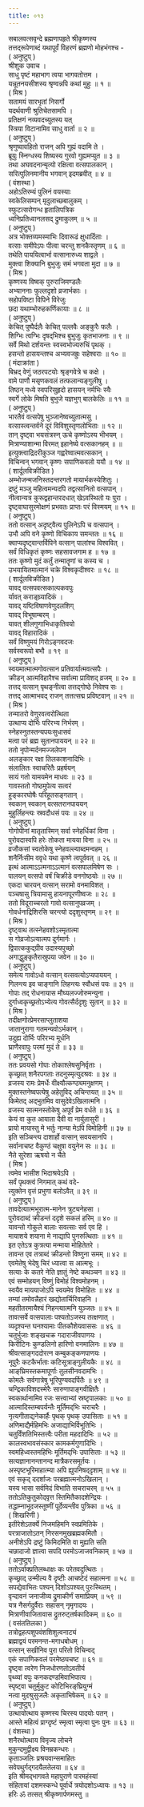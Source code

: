 ```yaml
---
title: ०१३
---
```

सबालवत्सवृन्दे ब्रह्मणापहृते श्रीकृष्णस्य  
तत्तद्‌रूपेणाब्दं यथापूर्वं विहरणं ब्रह्मणो मोहभंगश्च -  
( अनुष्टुप् )  
श्रीशुक उवाच ।  
साधु पृष्टं महाभाग त्वया भागवतोत्तम ।  
यन्नूतनयसीशस्य श्रृण्वन्नपि कथां मुहुः ॥ १ ॥  
( मिश्र )  
सतामयं सारभृतां निसर्गो  
यदर्थवाणी श्रुतिचेतसामपि ।  
प्रतिक्षणं नव्यवदच्युतस्य यत्  
स्त्रिया विटानामिव साधु वार्ता ॥ २ ॥  
( अनुष्टुप् )  
श्रृणुष्वावहितो राजन् अपि गुह्यं वदामि ते ।  
ब्रूयुः स्निग्धस्य शिष्यस्य गुरवो गुह्यमप्युत ॥ ३ ॥  
तथा अघवदनान्मृत्यो रक्षित्वा वत्सपालकान् ।  
सरित्पुलिनमानीय भगवान् इदमब्रवीत् ॥ ४ ॥  
( वंशस्था )  
अहोऽतिरम्यं पुलिनं वयस्याः  
स्वकेलिसम्पन् मृदुलाच्छबालुकम् ।  
स्फुटत्सरोगन्ध हृतालिपत्रिक  
ध्वनिप्रतिध्वानलसद् द्रुमाकुलम् ॥ ५ ॥  
( अनुष्टुप् )  
अत्र भोक्तव्यमस्माभिः दिवारूढं क्षुधार्दिताः ।  
वत्साः समीपेऽपः पीत्वा चरन्तु शनकैस्तृणम् ॥ ६ ॥  
तथेति पाययित्वार्भा वत्सानारुध्य शाद्वले ।  
मुक्त्वा शिक्यानि बुभुजुः समं भगवता मुदा ॥ ७ ॥  
( मिश्र )  
कृष्णस्य विष्वक् पुरुराजिमण्डलैः  
अभ्याननाः फुल्लदृशो व्रजार्भकाः ।  
सहोपविष्टा विपिने विरेजुः  
छदा यथाम्भोरुहकर्णिकायाः ॥ ८ ॥  
( अनुष्टुप् )  
केचित् पुष्पैर्दलैः केचित् पल्लवैः अङ्‌कुरैः फलैः ।  
शिग्भिः त्वग्भिः दृषद्‌भिश्च बुभुजुः कृतभाजनाः ॥ ९ ॥  
सर्वे मिथो दर्शयन्तः स्वस्वभोज्यरुचिं पृथक् ।  
हसन्तो हासयन्तश्च अभ्यवजह्रुः सहेश्वराः ॥ १० ॥  
( मंदाक्रांता )  
बिभ्रद् वेणुं जठरपटयोः श्रृङ्‌गवेत्रे च कक्षे ।  
वामे पाणौ मसृणकवलं तत्फलान्यङ्‌गुलीषु ।  
तिष्ठन् मध्ये स्वपरिसुहृदो हासयन् नर्मभिः स्वैः  
स्वर्गे लोके मिषति बुभुजे यज्ञभुग् बालकेलिः ॥ ११ ॥  
( अनुष्टुप् )  
भारतैवं वत्सपेषु भुञ्जानेष्वच्युतात्मसु ।  
वत्सास्त्वन्तर्वने दूरं विविशुस्तृणलोभिताः ॥ १२ ॥  
तान् दृष्ट्वा भयसंत्रस्न् ऊचे कृष्णोऽस्य भीभयम् ।  
मित्राण्याशान्मा विरमत् इहानेष्ये वत्सकानहम् ॥ ॥  
इत्युक्त्वाद्रिदरीकुञ्ज गह्वरेष्वात्मवत्सकान् ।  
विचिन्वन् भगवान् कृष्णः सपाणिकवलो ययौ ॥ १४ ॥  
( शार्दूलविक्रीडित )  
अम्भोजन्मजनिस्तदन्तरगतो मायार्भकस्येशितुः ।  
द्रष्टुं मञ्जु महित्वमन्यदपि तद्वत्सानितो वत्सपान् ।  
नीत्वान्यत्र कुरूद्वहान्तरदधात् खेऽवस्थितो यः पुरा ।  
दृष्ट्वाघासुरमोक्षणं प्रभवतः प्राप्तः परं विस्मयम् ॥ १५ ॥  
( अनुष्टुप् )  
ततो वत्सान् अदृष्ट्वैत्य पुलिनेऽपि च वत्सपान् ।  
उभौ अपि वने कृष्णो विचिकाय समन्ततः ॥ १६ ॥  
क्वाप्यदृष्ट्वान्तर्विपिने वत्सान् पालांश्च विश्ववित् ।  
सर्वं विधिकृतं कृष्णः सहसावजगाम ह ॥ १७ ॥  
ततः कृष्णो मुदं कर्तुं तन्मातॄणां च कस्य च ।  
उभयायितमात्मानं चक्रे विश्वकृदीश्वरः ॥ १८ ॥  
( शार्दूलविक्रीडित )  
यावद् वत्सपवत्सकाल्पकवपुः  
र्यावत् कराङ्‌घ्र्यादिकं ।  
यावद् यष्टिविषाणवेणुदलशिग्  
यावद् विभूषाम्बरम् ।  
यावत् शीलगुणाभिधाकृतिवयो  
यावद् विहारादिकं ।  
सर्वं विष्णुमयं गिरोऽङ्‌गवदजः  
सर्वस्वरूपो बभौ ॥ १९ ॥  
( अनुष्टुप् )  
स्वयमात्मात्मगोवत्सान प्रतिवार्यात्मवत्सपैः ।  
क्रीडन् आत्मविहारैश्च सर्वात्मा प्राविशद् व्रजम् ॥ २० ॥  
तत्तद् वत्सान् पृथङ्‌नीत्वा तत्तद्गोष्ठे निवेश्य सः ।  
तत्तद् आत्माभवद् राजन् तत्तत्सद्म प्रविष्टवान् ॥ २१ ॥  
( मिश्र )  
तन्मातरो वेणुरवत्वरोत्थिता  
उत्थाप्य दोर्भिः परिरभ्य निर्भरम् ।  
स्नेहस्नुतस्तन्यपयःसुधासवं  
मत्वा परं ब्रह्म सुतानपाययन् ॥ २२ ॥  
ततो नृपोन्मर्दनमज्जलेपन  
अलङ्‌कार रक्षा तिलकाशनादिभिः ।  
संलालितः स्वाचरितैः प्रहर्षयन्  
सायं गतो यामयमेन माधवः ॥ २३ ॥  
गावस्ततो गोष्ठमुपेत्य सत्वरं  
हुङ्‌कारघोषैः परिहूतसङ्‌गतान् ।  
स्वकान् स्वकान् वत्सतरानपाययन्  
मुहुर्लिहन्त्यः स्रवदौधसं पयः ॥ २४ ॥  
( अनुष्टुप् )  
गोगोपीनां मातृतास्मिन् सर्वा स्नेहर्धिकां विना ।  
पुरोवदास्वपि हरेः तोकता मायया विना ॥ २५ ॥  
व्रजौकसां स्वतोकेषु स्नेहवल्ल्याब्दमन्वहम् ।  
शनैर्निःसीम ववृधे यथा कृष्णे त्वपूर्ववत् ॥ २६ ॥  
इत्थं आत्माऽऽत्मनाऽऽत्मानं वत्सपालमिषेण सः ।  
पालयन् वत्सपो वर्षं चिक्रीडे वनगोष्ठयोः ॥ २७ ॥  
एकदा चारयन् वत्सान् सरामो वनमाविशत् ।  
पञ्चषासु त्रियामासु हायनापूरणीष्वजः ॥ २८ ॥  
ततो विदूराच्चरतो गावो वत्सानुपव्रजम् ।  
गोवर्धनाद्रिशिरसि चरन्त्यो ददृशुस्तृणम् ॥ २९ ॥  
( मिश्र )  
दृष्ट्वाथ तत्स्नेहवशोऽस्मृतात्मा  
स गोव्रजोऽत्यात्मप दुर्गमार्गः ।  
द्विपात्ककुद्ग्रीव उदास्यपुच्छो  
अगाद्धुङ्‌कृतैरास्रुपया जवेन ॥ ३० ॥  
( अनुष्टुप् )  
समेत्य गावोऽधो वत्सान् वत्सवत्योऽप्यपाययन् ।  
गिलन्त्य इव चाङ्‌गानि लिहन्त्यः स्वौधसं पयः ॥ ३१ ॥  
गोपाः तद् रोधनायास मौघ्यलज्जोरुमन्युना ।  
दुर्गाध्वकृच्छ्रतोऽभ्येत्य गोवत्सैर्ददृशुः सुतान् ॥ ३२ ॥  
( मिश्र )  
तदीक्षणोत्प्रेमरसाप्लुताशया  
जातानुरागा गतमन्यवोऽर्भकान् ।  
उदुह्य दोर्भिः परिरभ्य मूर्धनि  
घ्राणैरवापुः परमां मुदं ते ॥ ३३ ॥  
( अनुष्टुप् )  
ततः प्रवयसो गोपाः तोकाश्लेषसुनिर्वृताः ।  
कृच्छ्रात् शनैरपगताः तदनुस्मृत्युदश्रवः ॥ ३४ ॥  
व्रजस्य रामः प्रेमर्धेः वीक्ष्यौत्कण्ठ्यमनुक्षणम् ।  
मुक्तस्तनेष्वपत्येषु अहेतुविद् अचिन्तयत् ॥ ३५ ॥  
किमेतद् अद्भुतमिव वासुदेवेऽखिलात्मनि ।  
व्रजस्य सात्मनस्तोकेषु अपूर्वं प्रेम वर्धते ॥ ३६ ॥  
केयं वा कुत आयाता दैवी वा नार्युतासुरी ।  
प्रायो मायास्तु मे भर्तुः नान्या मेऽपि विमोहिनी ॥ ३७ ॥  
इति सञ्चिन्त्य दाशार्हो वत्सान् सवयसानपि ।  
सर्वानाचष्ट वैकुण्ठं चक्षुषा वयुनेन सः ॥ ३८ ॥  
नैते सुरेशा ऋषयो न चैते  
( मिश्र )  
त्वमेव भासीश भिदाश्रयेऽपि ।  
सर्वं पृथक्त्वं निगमात् कथं वदे-  
त्युक्तेन वृत्तं प्रभुणा बलोऽवैत् ॥ ३९ ॥  
( अनुष्टुप् )  
तावदेत्यात्मभूरात्म-मानेन त्रुट्यनेहसा ।  
पुरोवदाब्दं क्रीडन्तं ददृशे सकलं हरिम् ॥ ४० ॥  
यावन्तो गोकुले बालाः सवत्साः सर्व एव हि ।  
मायाशये शयाना मे नाद्यापि पुनरुत्थिताः ॥ ४१ ॥  
इत एतेऽत्र कुत्रत्या मन्माया मोहितेतरे ।  
तावन्त एव तत्राब्दं क्रीडन्तो विष्णुना समम् ॥ ४२ ॥  
एवमेतेषु भेदेषु चिरं ध्यात्वा स आत्मभूः ।  
सत्याः के कतरे नेति ज्ञातुं नेष्टे कथञ्चन ॥ ४३ ॥  
एवं सम्मोहयन् विष्णुं विमोहं विश्वमोहनम् ।  
स्वयैव माययाजोऽपि स्वयमेव विमोहितः ॥ ४४ ॥  
तम्यां तमोवन्नैहारं खद्योतार्चिरिवाहनि ।  
महतीतरमायैश्यं निहन्त्यात्मनि युञ्जतः ॥ ४५ ॥  
तावत्सर्वे वत्सपालाः पश्यतोऽजस्य तत्क्षणात् ।  
व्यदृश्यन्त घनश्यामाः पीतकौशेयवाससः ॥ ४६ ॥  
चतुर्भुजाः शङ्‌खचक्र गदाराजीवपाणयः ।  
किरीटिनः कुण्डलिनो हारिणो वनमालिनः ॥ ४७ ॥  
श्रीवत्साङ्‌गददोरत्न कम्बुकङ्‌कणपाणयः ।  
नूपुरैः कटकैर्भाताः कटिसूत्राङ्‌गुलीयकैः ॥ ४८ ॥  
आङ्‌घ्रिमस्तकमापूर्णाः तुलसीनवदामभिः ।  
कोमलैः सर्वगात्रेषु भूरिपुण्यवदर्पितैः ॥ ४९ ॥  
चन्द्रिकाविशदस्मेरैः सारुणापाङ्‌गवीक्षितैः ।  
स्वकार्थानामिव रजः सत्त्वाभ्यां स्रष्टृपालकाः ॥ ५० ॥  
आत्मादिस्तम्बपर्यन्तैः मूर्तिमद्‌भिः चराचरैः ।  
नृत्यगीताद्यनेकार्हैः पृथक् पृथक् उपासिताः ॥ ५१ ॥  
अणिमाद्यैर्महिमभिः अजाद्याभिर्विभूतिभिः ।  
चतुर्विंशतिभिस्तत्त्वैः परीता महदादिभिः ॥ ५२ ॥  
कालस्वभावसंस्कार कामकर्मगुणादिभिः ।  
स्वमहिध्वस्तमहिभिः मूर्तिमद्‌भिः उपासिताः ॥ ५३ ॥  
सत्यज्ञानानन्तानन्द मात्रैकरसमूर्तयः ।  
अस्पृष्टभूरिमाहात्म्या अपि ह्युपनिषद्‌दृशाम् ॥ ५४ ॥  
एवं सकृद् ददर्शाजः परब्रह्मात्मनोऽखिलान् ।  
यस्य भासा सर्वमिदं विभाति सचराचरम् ॥ ५५ ॥  
ततोऽतिकुतुकोद्‌वृत्त स्तिमितैकादशेन्द्रियः ।  
तद्धाम्नाभूदजस्तूष्णीं पूर्देव्यन्तीव पुत्रिका ॥ ५६ ॥  
( शिखरिणी )  
इतीरेशेऽतर्क्ये निजमहिमनि स्वप्रमितिके ।  
परत्राजातोऽतन् निरसनमुखब्रह्मकमितौ ।  
अनीशेऽपि द्रष्टुं किमिदमिति वा मुह्यति सति  
चछादाजो ज्ञात्वा सपदि परमोऽजाजवनिकाम् ॥ ५७ ॥  
( अनुष्टुप् )  
ततोऽर्वाक्प्रतिलब्धाक्षः कः परेतवदुत्थितः ।  
कृच्छ्राद् उन्मील्य वै दृष्टीः आचष्टेदं सहात्मना ॥ ५८ ॥  
सपद्येवाभितः पश्यन् दिशोऽपश्यत् पुरःस्थितम् ।  
वृन्दावनं जनाजीव्य द्रुमाकीर्णं समाप्रियम् ॥ ५९ ॥  
यत्र नैसर्गदुर्वैराः सहासन् नृमृगादयः ।  
मित्राणीवाजितावास द्रुतरुट्तर्षकादिकम् ॥ ६० ॥  
( वसंततिलका )  
तत्रोद्वहत्पशुपवंशशिशुत्वनाट्यं  
ब्रह्माद्वयं परमनन्त-मगाधबोधम् ।  
वत्सान् सखीनिव पुरा परितो विचिन्वद्  
एकं सपाणिकवलं परमेष्ठ्यचष्ट ॥ ६१ ॥  
दृष्ट्वा त्वरेण निजधोरणतोऽवतीर्य  
पृथ्व्यां वपुः कनकदण्डमिवाभिपात्य ।  
स्पृष्ट्वा चतुर्मुकुट कोटिभिरङ्‌घ्रियुग्मं  
नत्वा मुदश्रुसुजलैः अकृताभिषेकम् ॥ ६२ ॥  
( अनुष्टुप् )  
उत्थायोत्थाय कृष्णस्य चिरस्य पादयोः पतन् ।  
आस्ते महित्वं प्राग्दृष्टं स्मृत्वा स्मृत्वा पुनः पुनः ॥ ६३ ॥  
( वंशस्था )  
शनैरथोत्थाय विमृज्य लोचने  
मुकुन्दमुद्वीक्ष्य विनम्रकन्धरः ।  
कृताञ्जलिः प्रश्रयवान्समाहितः  
सवेपथुर्गद्गदयैलतेलया ॥ ६४ ॥  
इति श्रीमद्भागवते महापुराणे पारमहंस्यां  
संहितायां दशमस्कन्धे पूर्वार्धे त्रयोदशोऽध्यायः ॥ १३ ॥  
हरिः ॐ तत्सत् श्रीकृष्णार्पणमस्तु ॥